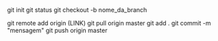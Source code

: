 git init <!-- Cria um repositório vazio -->
git status <!-- Verifar status do repositório -->
git checkout -b nome_da_branch <!-- Cria uma nova branch -->
<!-- Primeiros passos principais -->
git remote add origin (LINK) <!-- Associa o endereço do repositório da nuvem no computador -->
git pull origin master <!-- Atualiza o seu repositório no computado -->
git add . <!-- Adiciona todos os arquivos na pasta que vai ser enviada para a nuvem -->
git commit -m "mensagem" <!-- Mensagem de commit -->
git push origin master  <!-- Nome do repositório princial no github -->